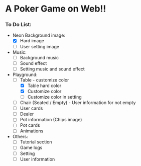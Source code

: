 # A Poker Game on Web!!

### To Do List:

* Neon Background image:
  * [x]  Hard image
  * [ ]  User setting image
* Music:
  * [ ]  Background music
  * [ ]  Sound effect
  * [ ]  Setting music and sound effect
* Playground:
  * [ ] Table - customize color
    * [x] Table hard color
    * [x] Customize color
    * [ ] Customize color in setting
  * [ ] Chair (Seated / Empty) - User information for not empty
  * [ ] User cards
  * [ ] Dealer
  * [ ] Pot information (Chips image)
  * [ ] Pot cards
  * [ ] Animations
* Others:
  * [ ]  Tutorial section
  * [ ]  Game logs
  * [ ]  Setting
  * [ ]  User information